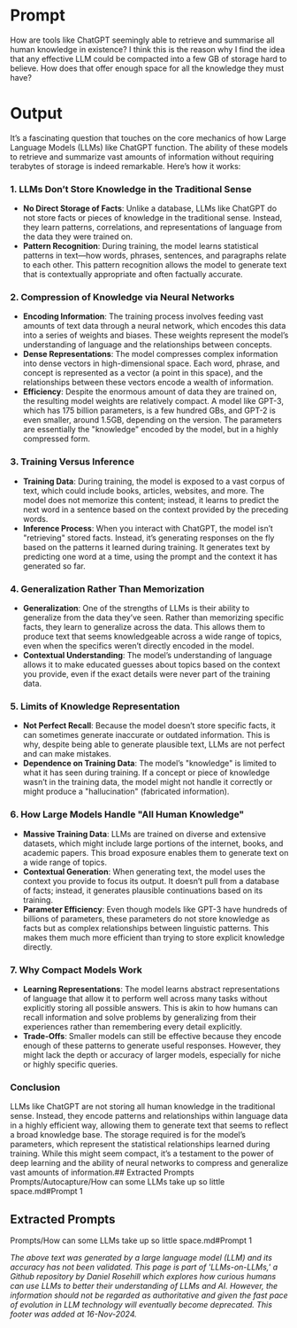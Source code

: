 # Prompt

How are tools like ChatGPT seemingly able to retrieve and summarise all human knowledge in existence? I think this is the reason why I find the idea that any effective LLM could be compacted into a few GB of storage hard to believe. How does that offer enough space for all the knowledge they must have?

# Output

It’s a fascinating question that touches on the core mechanics of how Large Language Models (LLMs) like ChatGPT function. The ability of these models to retrieve and summarize vast amounts of information without requiring terabytes of storage is indeed remarkable. Here’s how it works:

### 1. LLMs Don’t Store Knowledge in the Traditional Sense

- **No Direct Storage of Facts**: Unlike a database, LLMs like ChatGPT do not store facts or pieces of knowledge in the traditional sense. Instead, they learn patterns, correlations, and representations of language from the data they were trained on.
- **Pattern Recognition**: During training, the model learns statistical patterns in text—how words, phrases, sentences, and paragraphs relate to each other. This pattern recognition allows the model to generate text that is contextually appropriate and often factually accurate.

### 2. Compression of Knowledge via Neural Networks

- **Encoding Information**: The training process involves feeding vast amounts of text data through a neural network, which encodes this data into a series of weights and biases. These weights represent the model’s understanding of language and the relationships between concepts.
- **Dense Representations**: The model compresses complex information into dense vectors in high-dimensional space. Each word, phrase, and concept is represented as a vector (a point in this space), and the relationships between these vectors encode a wealth of information.
- **Efficiency**: Despite the enormous amount of data they are trained on, the resulting model weights are relatively compact. A model like GPT-3, which has 175 billion parameters, is a few hundred GBs, and GPT-2 is even smaller, around 1.5GB, depending on the version. The parameters are essentially the "knowledge" encoded by the model, but in a highly compressed form.

### 3. Training Versus Inference

- **Training Data**: During training, the model is exposed to a vast corpus of text, which could include books, articles, websites, and more. The model does not memorize this content; instead, it learns to predict the next word in a sentence based on the context provided by the preceding words.
- **Inference Process**: When you interact with ChatGPT, the model isn’t "retrieving" stored facts. Instead, it’s generating responses on the fly based on the patterns it learned during training. It generates text by predicting one word at a time, using the prompt and the context it has generated so far.

### 4. Generalization Rather Than Memorization

- **Generalization**: One of the strengths of LLMs is their ability to generalize from the data they’ve seen. Rather than memorizing specific facts, they learn to generalize across the data. This allows them to produce text that seems knowledgeable across a wide range of topics, even when the specifics weren’t directly encoded in the model.
- **Contextual Understanding**: The model’s understanding of language allows it to make educated guesses about topics based on the context you provide, even if the exact details were never part of the training data.

### 5. Limits of Knowledge Representation

- **Not Perfect Recall**: Because the model doesn’t store specific facts, it can sometimes generate inaccurate or outdated information. This is why, despite being able to generate plausible text, LLMs are not perfect and can make mistakes.
- **Dependence on Training Data**: The model’s "knowledge" is limited to what it has seen during training. If a concept or piece of knowledge wasn’t in the training data, the model might not handle it correctly or might produce a "hallucination" (fabricated information).

### 6. How Large Models Handle "All Human Knowledge"

- **Massive Training Data**: LLMs are trained on diverse and extensive datasets, which might include large portions of the internet, books, and academic papers. This broad exposure enables them to generate text on a wide range of topics.
- **Contextual Generation**: When generating text, the model uses the context you provide to focus its output. It doesn’t pull from a database of facts; instead, it generates plausible continuations based on its training.
- **Parameter Efficiency**: Even though models like GPT-3 have hundreds of billions of parameters, these parameters do not store knowledge as facts but as complex relationships between linguistic patterns. This makes them much more efficient than trying to store explicit knowledge directly.

### 7. Why Compact Models Work

- **Learning Representations**: The model learns abstract representations of language that allow it to perform well across many tasks without explicitly storing all possible answers. This is akin to how humans can recall information and solve problems by generalizing from their experiences rather than remembering every detail explicitly.
- **Trade-Offs**: Smaller models can still be effective because they encode enough of these patterns to generate useful responses. However, they might lack the depth or accuracy of larger models, especially for niche or highly specific queries.

### Conclusion

LLMs like ChatGPT are not storing all human knowledge in the traditional sense. Instead, they encode patterns and relationships within language data in a highly efficient way, allowing them to generate text that seems to reflect a broad knowledge base. The storage required is for the model’s parameters, which represent the statistical relationships learned during training. While this might seem compact, it’s a testament to the power of deep learning and the ability of neural networks to compress and generalize vast amounts of information.## Extracted Prompts
Prompts/Autocapture/How can some LLMs take up so little space.md#Prompt 1

## Extracted Prompts

Prompts/How can some LLMs take up so little space.md#Prompt 1

*The above text was generated by a large language model (LLM) and its accuracy has not been validated. This page is part of 'LLMs-on-LLMs,' a Github repository by Daniel Rosehill which explores how curious humans can use LLMs to better their understanding of LLMs and AI. However, the information should not be regarded as authoritative and given the fast pace of evolution in LLM technology will eventually become deprecated. This footer was added at 16-Nov-2024.*


